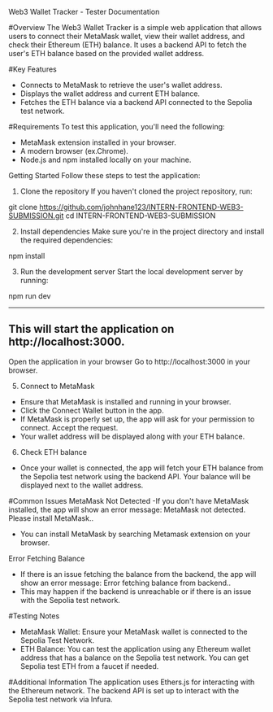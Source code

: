 Web3 Wallet Tracker - Tester Documentation

#Overview
The Web3 Wallet Tracker is a simple web application that allows users to connect their MetaMask wallet, view their wallet address, and check their Ethereum (ETH) balance. It uses a backend API to fetch the user's ETH balance based on the provided wallet address.

#Key Features
- Connects to MetaMask to retrieve the user's wallet address.
- Displays the wallet address and current ETH balance.
- Fetches the ETH balance via a backend API connected to the Sepolia test network.

#Requirements
To test this application, you'll need the following:
- MetaMask extension installed in your browser.
- A modern browser (ex.Chrome).
- Node.js and npm installed locally on your machine.

Getting Started
Follow these steps to test the application:

1. Clone the repository
If you haven't cloned the project repository, run:

git clone https://github.com/johnhane123/INTERN-FRONTEND-WEB3-SUBMISSION.git
cd INTERN-FRONTEND-WEB3-SUBMISSION

2. Install dependencies
Make sure you're in the project directory and install the required dependencies:

npm install

3. Run the development server
Start the local development server by running:

npm run dev

---------------------
This will start the application on http://localhost:3000.
----------------------

Open the application in your browser
Go to http://localhost:3000 in your browser.

5. Connect to MetaMask
- Ensure that MetaMask is installed and running in your browser.
- Click the Connect Wallet button in the app.
- If MetaMask is properly set up, the app will ask for your permission to connect. Accept the request.
- Your wallet address will be displayed along with your ETH balance.

6. Check ETH balance
- Once your wallet is connected, the app will fetch your ETH balance from the Sepolia test network using the backend API. Your balance will be displayed next to the wallet address.

#Common Issues
MetaMask Not Detected
-If you don't have MetaMask installed, the app will show an error message: MetaMask not detected. Please install MetaMask..
- You can install MetaMask by searching Metamask extension on your browser.

Error Fetching Balance
- If there is an issue fetching the balance from the backend, the app will show an error message: Error fetching balance from backend..
- This may happen if the backend is unreachable or if there is an issue with the Sepolia test network.

#Testing Notes
- MetaMask Wallet: Ensure your MetaMask wallet is connected to the Sepolia Test Network.
- ETH Balance: You can test the application using any Ethereum wallet address that has a balance on the Sepolia test network. You can get Sepolia test ETH from a faucet if needed.

#Additional Information
The application uses Ethers.js for interacting with the Ethereum network. The backend API is set up to interact with the Sepolia test network via Infura.






